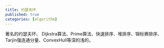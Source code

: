 ```yaml
---
title: 约瑟夫环
published: true
categories: [algorithm]
---
```


著名的约瑟夫环、
Dijkstra算法、Prime算法、快速排序、堆排序、锦标赛排序、Tarjin强连通分量、ConvexHull等深的浅的，


